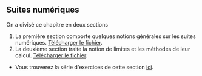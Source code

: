 ## Suites numériques

On a divisé ce chapitre en deux sections
1. La première section comporte quelques notions générales sur les suites numériques. [Télécharger le fichier](https://drive.google.com/file/d/1G6JrK1xNWVjoHv-xJaSRDsy4AgTJ10jO/view?usp=sharing).
2. La deuxième section traite la notion de limites et les méthodes de leur calcul. [Télécharger le fichier](https://drive.google.com/file/d/1RQEWlrRNujwiwiU1QVObP5UOpFvexiuw/view?usp=sharing).


* Vous trouverez la série d'exercices de cette section [ici](https://drive.google.com/file/d/163uOgbLi4VjlMj2JvYpkXR_IHewS5ebl/view).



